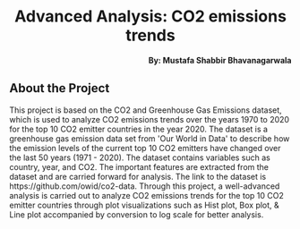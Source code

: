 <h1 align="center">Advanced Analysis: CO2 emissions trends</h1>

<p align="right"><b>By: Mustafa Shabbir Bhavanagarwala</b></p>

## About the Project
<p>
This project is based on the CO2 and Greenhouse Gas Emissions dataset, which is used to analyze CO2 emissions trends over the years 1970 to 2020 for the top 10 CO2 emitter countries in the year 2020. The dataset is a greenhouse gas emission data set from 'Our World in Data' to describe how the emission levels of the current top 10 CO2 emitters have changed over the last 50 years (1971 - 2020). The dataset contains variables such as country, year, and CO2. The important features are extracted from the dataset and are carried forward for analysis. The link to the dataset is https://github.com/owid/co2-data. Through this project, a well-advanced analysis is carried out to analyze CO2 emissions trends for the top 10 CO2 emitter countries through plot visualizations such as Hist plot, Box plot, & Line plot accompanied by conversion to log scale for better analysis.</p>
